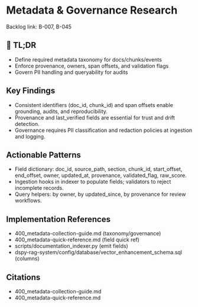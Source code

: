 <!-- CONTEXT_REFERENCE: 400_context-priority-guide.md -->
<!-- MODULE_REFERENCE: 400_metadata-collection-guide.md -->
<!-- MODULE_REFERENCE: 400_metadata-quick-reference.md -->

# Metadata & Governance Research

Backlog link: B-007, B-045

 
## 🔎 TL;DR
- Define required metadata taxonomy for docs/chunks/events
- Enforce provenance, owners, span offsets, and validation flags
- Govern PII handling and queryability for audits

 
## Key Findings
- Consistent identifiers (doc_id, chunk_id) and span offsets enable grounding, audits, and reproducibility.
- Provenance and last_verified fields are essential for trust and drift detection.
- Governance requires PII classification and redaction policies at ingestion and logging.

 
## Actionable Patterns
- Field dictionary: doc_id, source_path, section, chunk_id, start_offset, end_offset, owner, updated_at, provenance, validated_flag, raw_score.
- Ingestion hooks in indexer to populate fields; validators to reject incomplete records.
- Query helpers: by owner, by updated_since, by provenance for review workflows.

 
## Implementation References
- 400_metadata-collection-guide.md (taxonomy/governance)
- 400_metadata-quick-reference.md (field quick ref)
- scripts/documentation_indexer.py (emit fields)
- dspy-rag-system/config/database/vector_enhancement_schema.sql (columns)

 
## Citations
- 400_metadata-collection-guide.md
- 400_metadata-quick-reference.md

